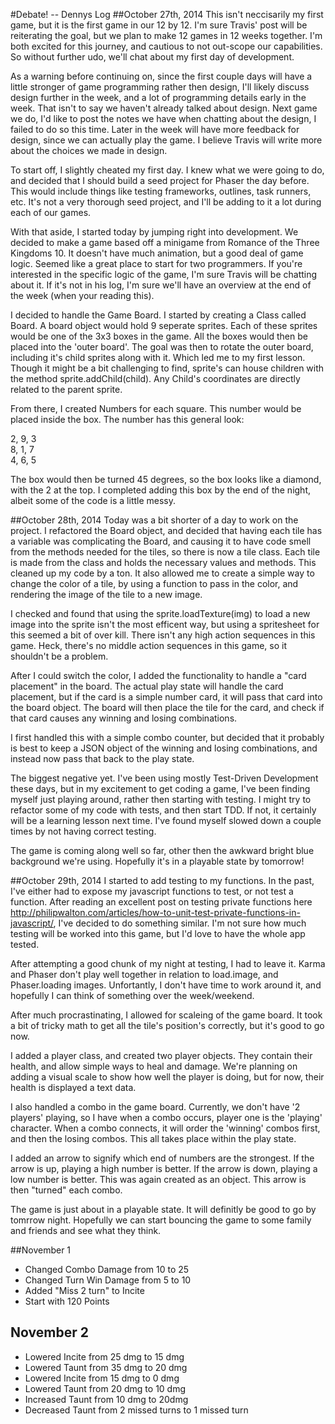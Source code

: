 #Debate! -- Dennys Log
##October 27th, 2014
This isn't neccisarily my first game, but it is the first game in our 12 by 12. I'm sure Travis' post will be reiterating the goal, but we plan to make 12 games in 12 weeks together. I'm both excited for this journey, and cautious to not out-scope our capabilities. So without further udo, we'll chat about my first day of development.

As a warning before continuing on, since the first couple days will have a little stronger of game programming rather then design, I'll likely discuss design further in the week, and a lot of programming details early in the week. That isn't to say we haven't already talked about design. Next game we do, I'd like to post the notes we have when chatting about the design, I failed to do so this time. Later in the week will have more feedback for design, since we can actually play the game. I believe Travis will write more about the choices we made in design.

To start off, I slightly cheated my first day. I knew what we were going to do, and decided that I should build a seed project for Phaser the day before. This would include things like testing frameworks, outlines, task runners, etc. It's not a very thorough seed project, and I'll be adding to it a lot during each of our games. 

With that aside, I started today by jumping right into development. We decided to make a game based off a minigame from Romance of the Three Kingdoms 10. It doesn't have much animation, but a good deal of game logic. Seemed like a great place to start for two programmers. If you're interested in the specific logic of the game, I'm sure Travis will be chatting about it. If it's not in his log, I'm sure we'll have an overview at the end of the week (when your reading this).

I decided to handle the Game Board. I started by creating a Class called Board. A board object would hold 9 seperate sprites. Each of these sprites would be one of the 3x3 boxes in the game. All the boxes would then be placed into the 'outer board'. The goal was then to rotate the outer board, including it's child sprites along with it. Which led me to my first lesson. Though it might be a bit challenging to find, sprite's can house children with the method sprite.addChild(child). Any Child's coordinates are directly related to the parent sprite.

From there, I created Numbers for each square. This number would be placed inside the box. The number has this general look:

2, 9, 3 <br>
8, 1, 7 <br>
4, 6, 5

The box would then be turned 45 degrees, so the box looks like a diamond, with the 2 at the top. I completed adding this box by the end of the night, albeit some of the code is a little messy.

##October 28th, 2014
Today was a bit shorter of a day to work on the project. I refactored the Board object, and decided that having each tile has a variable was complicating the Board, and causing it to have code smell from the methods needed for the tiles, so there is now a tile class. Each tile is made from the class and holds the necessary values and methods. This cleaned up my code by a ton. It also allowed me to create a simple way to change the color of a tile, by using a function to pass in the color, and rendering the image of the tile to a new image.

I checked and found that using the sprite.loadTexture(img) to load a new image into the sprite isn't the most efficent way, but using a spritesheet for this seemed a bit of over kill. There isn't any high action sequences in this game. Heck, there's no middle action sequences in this game, so it shouldn't be a problem.

After I could switch the color, I added the functionality to handle a "card placement" in the board. The actual play state will handle the card placement, but if the card is a simple number card, it will pass that card into the board object. The board will then place the tile for the card, and check if that card causes any winning and losing combinations.

I first handled this with a simple combo counter, but decided that it probably is best to keep a JSON object of the winning and losing combinations, and instead now pass that back to the play state.

The biggest negative yet. I've been using mostly Test-Driven Development these days, but in my excitement to get coding a game, I've been finding myself just playing around, rather then starting with testing. I might try to refactor some of my code with tests, and then start TDD. If not, it certainly will be a learning lesson next time. I've found myself slowed down a couple times by not having correct testing.

The game is coming along well so far, other then the awkward bright blue background we're using. Hopefully it's in a playable state by tomorrow!

##October 29th, 2014
I started to add testing to my functions. In the past, I've either had to expose my javascript functions to test, or not test a function. After reading an excellent post on testing private functions here http://philipwalton.com/articles/how-to-unit-test-private-functions-in-javascript/, I've decided to do something similar. I'm not sure how much testing will be worked into this game, but I'd love to have the whole app tested.

After attempting a good chunk of my night at testing, I had to leave it. Karma and Phaser don't play well together in relation to load.image, and Phaser.loading images. Unfortantly, I don't have time to work around it, and hopefully I can think of something over the week/weekend.

After much procrastinating, I allowed for scaleing of the game board. It took a bit of tricky math to get all the tile's position's correctly, but it's good to go now. 

I added a player class, and created two player objects. They contain their health, and allow simple ways to heal and damage. We're planning on adding a visual scale to show how well the player is doing, but for now, their health is displayed a text data.

I also handled a combo in the game board. Currently, we don't have '2 players' playing, so I have when a combo occurs, player one is the 'playing' character. When a combo connects, it will order the 'winning' combos first, and then the losing combos. This all takes place within the play state.

I added an arrow to signify which end of numbers are the strongest. If the arrow is up, playing a high number is better. If the arrow is down, playing a low number is better. This was again created as an object. This arrow is then "turned" each combo.

The game is just about in a playable state. It will definitly be good to go by tomrrow night. Hopefully we can start bouncing the game to some family and friends and see what they think.

##November 1
* Changed Combo Damage from 10 to 25
* Changed Turn Win Damage from 5 to 10
* Added "Miss 2 turn" to Incite
* Start with 120 Points

## November 2
* Lowered Incite from 25 dmg to 15 dmg
* Lowered Taunt from 35 dmg to 20 dmg
* Lowered Incite from 15 dmg to 0 dmg
* Lowered Taunt from 20 dmg to 10 dmg
* Increased Taunt from 10 dmg to 20dmg
* Decreased Taunt from 2 missed turns to 1 missed turn